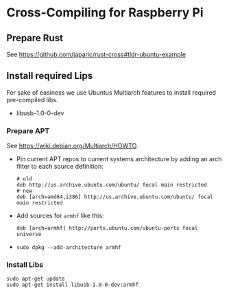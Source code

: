 # Cross-Compiling for Raspberry Pi

## Prepare Rust

See https://github.com/japaric/rust-cross#tldr-ubuntu-example

## Install required Lips

For sake of easiness we use Ubuntus Multiarch features to install required pre-compiled libs.

- libusb-1.0-0-dev

### Prepare APT

See https://wiki.debian.org/Multiarch/HOWTO.

- Pin current APT repos to current systems architecture by adding an arch filter to each source definition:
  
  ```
  # old
  deb http://us.archive.ubuntu.com/ubuntu/ focal main restricted
  # new
  deb [arch=amd64,i386] http://us.archive.ubuntu.com/ubuntu/ focal main restricted
  ```
  
- Add sources for `armhf` like this:
  
  ```
  deb [arch=armhf] http://ports.ubuntu.com/ubuntu-ports focal universe
  ```
  
- `sudo dpkg --add-architecture armhf`  

### Install Libs

```
sudo apt-get update
sudo apt-get install libusb-1.0-0-dev:armhf
```
